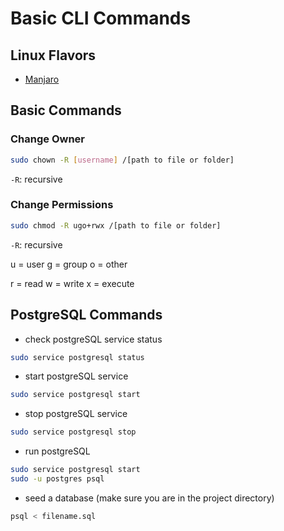 # Basic CLI Commands

## Linux Flavors

- [Manjaro](Manjaro-Linux-Overview.md)

## Basic Commands

### Change Owner

```bash
sudo chown -R [username] /[path to file or folder]
```

`-R`: recursive

### Change Permissions

```bash
sudo chmod -R ugo+rwx /[path to file or folder]
```

`-R`: recursive

u = user g = group o = other

r = read w = write x = execute

## PostgreSQL Commands

- check postgreSQL service status

```bash
sudo service postgresql status
```

- start postgreSQL service

```bash
sudo service postgresql start
```

- stop postgreSQL service

```bash
sudo service postgresql stop
```

- run postgreSQL

```bash
sudo service postgresql start
sudo -u postgres psql
```

- seed a database (make sure you are in the project directory)

```bash
psql < filename.sql
```

<seealso>
    <!--Provide links to related how-to guides, overviews, and tutorials.-->
</seealso>